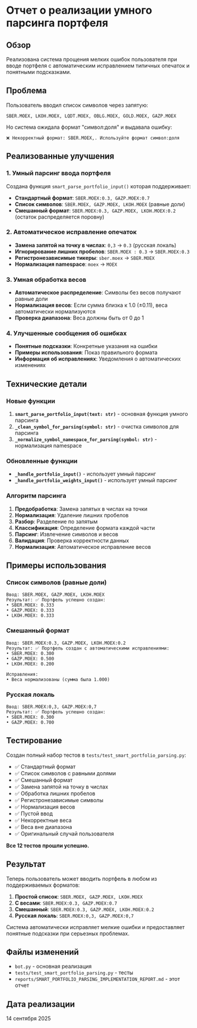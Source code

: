 # Отчет о реализации умного парсинга портфеля

## Обзор

Реализована система прощения мелких ошибок пользователя при вводе портфеля с автоматическим исправлением типичных опечаток и понятными подсказками.

## Проблема

Пользователь вводил список символов через запятую:
```
SBER.MOEX, LKOH.MOEX, LQDT.MOEX, OBLG.MOEX, GOLD.MOEX, GAZP.MOEX
```

Но система ожидала формат "символ:доля" и выдавала ошибку:
```
❌ Некорректный формат: SBER.MOEX,. Используйте формат символ:доля
```

## Реализованные улучшения

### 1. Умный парсинг ввода портфеля

Создана функция `smart_parse_portfolio_input()` которая поддерживает:

- **Стандартный формат**: `SBER.MOEX:0.3, GAZP.MOEX:0.7`
- **Список символов**: `SBER.MOEX, GAZP.MOEX, LKOH.MOEX` (равные доли)
- **Смешанный формат**: `SBER.MOEX:0.3, GAZP.MOEX, LKOH.MOEX:0.2` (остаток распределяется поровну)

### 2. Автоматическое исправление опечаток

- **Замена запятой на точку в числах**: `0,3` → `0.3` (русская локаль)
- **Игнорирование лишних пробелов**: `SBER.MOEX : 0.3` → `SBER.MOEX:0.3`
- **Регистронезависимые тикеры**: `sber.moex` → `SBER.MOEX`
- **Нормализация namespace**: `moex` → `MOEX`

### 3. Умная обработка весов

- **Автоматическое распределение**: Символы без весов получают равные доли
- **Нормализация весов**: Если сумма близка к 1.0 (±0.11), веса автоматически нормализуются
- **Проверка диапазона**: Веса должны быть от 0 до 1

### 4. Улучшенные сообщения об ошибках

- **Понятные подсказки**: Конкретные указания на ошибки
- **Примеры использования**: Показ правильного формата
- **Информация об исправлениях**: Уведомления о автоматических изменениях

## Технические детали

### Новые функции

1. **`smart_parse_portfolio_input(text: str)`** - основная функция умного парсинга
2. **`_clean_symbol_for_parsing(symbol: str)`** - очистка символов для парсинга
3. **`_normalize_symbol_namespace_for_parsing(symbol: str)`** - нормализация namespace

### Обновленные функции

- **`_handle_portfolio_input()`** - использует умный парсинг
- **`_handle_portfolio_weights_input()`** - использует умный парсинг

### Алгоритм парсинга

1. **Предобработка**: Замена запятых в числах на точки
2. **Нормализация**: Удаление лишних пробелов
3. **Разбор**: Разделение по запятым
4. **Классификация**: Определение формата каждой части
5. **Парсинг**: Извлечение символов и весов
6. **Валидация**: Проверка корректности данных
7. **Нормализация**: Автоматическое исправление весов

## Примеры использования

### Список символов (равные доли)
```
Ввод: SBER.MOEX, GAZP.MOEX, LKOH.MOEX
Результат: ✅ Портфель успешно создан:
• SBER.MOEX: 0.333
• GAZP.MOEX: 0.333
• LKOH.MOEX: 0.333
```

### Смешанный формат
```
Ввод: SBER.MOEX:0.3, GAZP.MOEX, LKOH.MOEX:0.2
Результат: ✅ Портфель создан с автоматическими исправлениями:
• SBER.MOEX: 0.300
• GAZP.MOEX: 0.500
• LKOH.MOEX: 0.200

Исправления:
• Веса нормализованы (сумма была 1.000)
```

### Русская локаль
```
Ввод: SBER.MOEX:0,3, GAZP.MOEX:0,7
Результат: ✅ Портфель успешно создан:
• SBER.MOEX: 0.300
• GAZP.MOEX: 0.700
```

## Тестирование

Создан полный набор тестов в `tests/test_smart_portfolio_parsing.py`:

- ✅ Стандартный формат
- ✅ Список символов с равными долями
- ✅ Смешанный формат
- ✅ Замена запятой на точку в числах
- ✅ Обработка лишних пробелов
- ✅ Регистронезависимые символы
- ✅ Нормализация весов
- ✅ Пустой ввод
- ✅ Некорректные веса
- ✅ Веса вне диапазона
- ✅ Оригинальный случай пользователя

**Все 12 тестов прошли успешно.**

## Результат

Теперь пользователь может вводить портфель в любом из поддерживаемых форматов:

1. **Простой список**: `SBER.MOEX, GAZP.MOEX, LKOH.MOEX`
2. **С весами**: `SBER.MOEX:0.3, GAZP.MOEX:0.7`
3. **Смешанный**: `SBER.MOEX:0.3, GAZP.MOEX, LKOH.MOEX:0.2`
4. **Русская локаль**: `SBER.MOEX:0,3, GAZP.MOEX:0,7`

Система автоматически исправляет мелкие ошибки и предоставляет понятные подсказки при серьезных проблемах.

## Файлы изменений

- `bot.py` - основная реализация
- `tests/test_smart_portfolio_parsing.py` - тесты
- `reports/SMART_PORTFOLIO_PARSING_IMPLEMENTATION_REPORT.md` - этот отчет

## Дата реализации

14 сентября 2025
